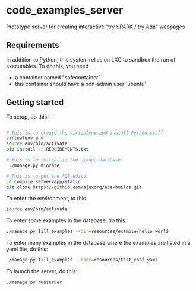 # code_examples_server

Prototype server for creating interactive "try SPARK / try Ada" webpages

## Requirements

In addition to Python, this system relies on LXC to sandbox
the run of executables. To do this, you need
  - a container named "safecontainer"
  - this container should have a non-admin user 'ubuntu'

## Getting started

To setup, do this:
```sh

# This is to create the virtualenv and install Python stuff
virtualenv env
source env/bin/activate
pip install -r REQUIREMENTS.txt

# This is to initialize the django database
 ./manage.py migrate

# This is to get the ACE editor
cd compile_server/app/static
git clone https://github.com/ajaxorg/ace-builds.git
```

To enter the environment, to this
```sh
source env/bin/activate
```

To enter some examples in the database, do this:
```sh
./manage.py fill_examples --dir=resources/example/hello_world
```

To enter many examples in the database where the examples are listed in a yaml file, do this:
```sh
./manage.py fill_examples --conf=resources/test_conf.yaml
```

To launch the server, do this:
```sh
./manage.py runserver
```

